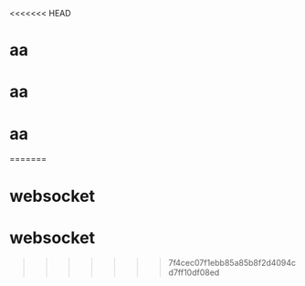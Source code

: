 <<<<<<< HEAD
# aa
# aa
# aa
=======
# websocket
# websocket
>>>>>>> 7f4cec07f1ebb85a85b8f2d4094cd7ff10df08ed
